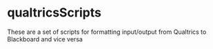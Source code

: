 # qualtricsScripts
These are a set of scripts for formatting input/output from Qualtrics to Blackboard and vice versa
